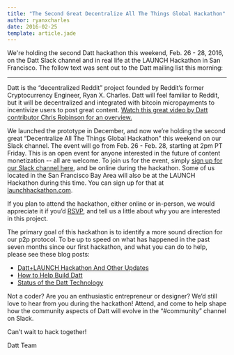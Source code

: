 ```yaml
---
title: "The Second Great Decentralize All The Things Global Hackathon"
author: ryanxcharles
date: 2016-02-25
template: article.jade
---
```

We're holding the second Datt hackathon this weekend, Feb. 26 - 28, 2016, on
the Datt Slack channel and in real life at the LAUNCH Hackathon in San
Francisco. The follow text was sent out to the Datt mailing list this morning:

-------------------

Datt is the “decentralized Reddit” project founded by Reddit’s former
Cryptocurrency Engineer, Ryan X. Charles. Datt will feel familiar to Reddit,
but it will be decentralized and integrated with bitcoin micropayments to
incentivize users to post great content. [Watch this great video by Datt
contributor Chris Robinson for an
overview.](https://www.youtube.com/watch?v=NjMIeio_qfY)

We launched the prototype in December, and now we’re holding the second great
“Decentralize All The Things Global Hackathon” this weekend on our Slack
channel. The event will go from Feb. 26 - Feb. 28, starting at 2pm PT Friday.
This is an open event for anyone interested in the future of content
monetization -- all are welcome. To join us for the event, simply [sign up for
our Slack channel here](http://datt-slackin.herokuapp.com/), and be online
during the hackathon. Some of us located in the San Francisco Bay Area will
also be at the LAUNCH Hackathon during this time. You can sign up for that at
[launchhackathon.com](http://www.launchhackathon.com/).

If you plan to attend the hackathon, either online or in-person, we would
appreciate it if you’d
[RSVP](https://docs.google.com/forms/d/1w0Yi-VToqxkUixfCC7uxqB7d7c_RurpeagtuABrYmEU/viewform),
and tell us a little about why you are interested in this project.

The primary goal of this hackathon is to identify a more sound direction for
our p2p protocol. To be up to speed on what has happened in the past seven
months since our first hackathon, and what you can do to help, please see these
blog posts:

- [Datt+LAUNCH Hackathon And Other
Updates](http://blog.datt.co/articles/2016-02-22-datt-launch-hackathons/)
- [How to Help Build
Datt](http://blog.datt.co/articles/2016-02-22-how-to-help-build-datt/)
- [Status of the Datt
Technology](http://blog.datt.co/articles/2016-02-22-status-of-datt-technology/)

Not a coder? Are you an enthusiastic entrepreneur or designer?  We’d still love
to hear from you during the hackathon! Attend, and come to help shape how the
community aspects of Datt will evolve in the “#community” channel on Slack.

Can’t wait to hack together!

Datt Team
